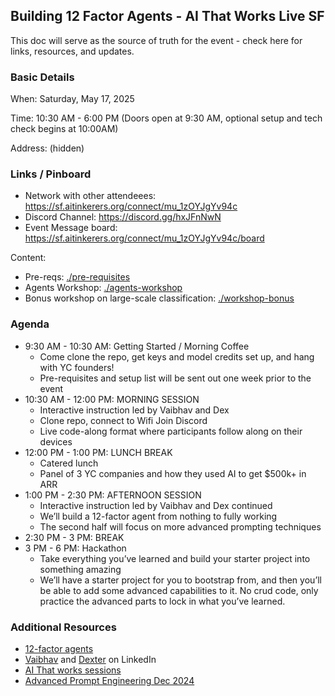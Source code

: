 
## Building 12 Factor Agents - AI That Works Live SF

This doc will serve as the source of truth for the event - check here for links, resources, and updates.

### Basic Details

When: Saturday, May 17, 2025

Time: 10:30 AM \- 6:00 PM (Doors open at 9:30 AM, optional setup and tech check begins at 10:00AM)

Address: (hidden)

### Links / Pinboard

<!--
> [!TIP]
> The doors are now OPEN! come get set up and get ready to build!
>
> This is highly technical content and will move very fast. We can't hold up the workshop to help you out!
> 
> If you didn't do the [./pre-requisites](./pre-requisites) join us from 10:00-10:30am for help.
>
> Workshop Content Starts at 10:30am sharp!
-->

- Network with other attendeees:  https://sf.aitinkerers.org/connect/mu_1zOYJgYv94c
- Discord Channel: https://discord.gg/hxJFnNwN
- Event Message board: https://sf.aitinkerers.org/connect/mu_1zOYJgYv94c/board

Content:

- Pre-reqs: [./pre-requisites](./pre-requisites)
- Agents Workshop: [./agents-workshop](./agents-workshop)
- Bonus workshop on large-scale classification: [./workshop-bonus](./workshop-bonus)

### Agenda

* 9:30 AM \- 10:30 AM: Getting Started / Morning Coffee  
  * Come clone the repo, get keys and model credits set up, and hang with YC founders\!  
  * Pre-requisites and setup list will be sent out one week prior to the event  
* 10:30 AM \- 12:00 PM: MORNING SESSION  
  * Interactive instruction led by Vaibhav and Dex
  * Clone repo, connect to Wifi Join Discord
  * Live code-along format where participants follow along on their devices  
* 12:00 PM \- 1:00 PM: LUNCH BREAK  
  * Catered lunch  
  * Panel of 3 YC companies and how they used AI to get $500k+ in ARR  
* 1:00 PM \- 2:30 PM: AFTERNOON SESSION  
  * Interactive instruction led by Vaibhav and Dex continued
  * We’ll build a 12-factor agent from nothing to fully working
  * The second half will focus on more advanced prompting techniques  
* 2:30 PM \- 3 PM: BREAK  
* 3 PM \- 6 PM: Hackathon  
  * Take everything you’ve learned and build your starter project into something amazing  
  * We’ll have a starter project for you to bootstrap from, and then you’ll be able to add some advanced capabilities to it. No crud code, only practice the advanced parts to lock in what you’ve learned.

### Additional Resources

- [12-factor agents](https://hlyr.dev/12fa)
- [Vaibhav](https://www.linkedin.com/in/vaigup/) and [Dexter](https://www.linkedin.com/in/dexterihorthy/) on LinkedIn
- [AI That works sessions](https://hlyr.dev/aitw)
- [Advanced Prompt Engineering Dec 2024](https://gloochat.notion.site/BAML-Advanced-Prompting-Workshop-Dec-2024-161bb2d26216807b892fed7d9d978a37)

